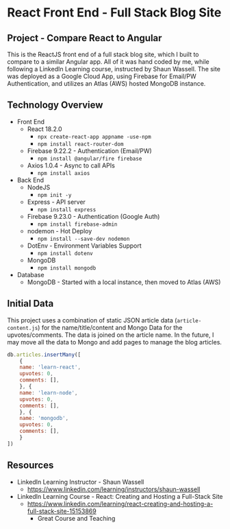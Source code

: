 # React Front End - Full Stack Blog Site

## Project - Compare React to Angular
This is the ReactJS front end of a full stack blog site, which I built to compare to a similar Angular app. All of it was hand coded by me, while following a LinkedIn Learning course, instructed by Shaun Wassell. The site was deployed as a Google Cloud App, using Firebase for Email/PW Authentication, and utilizes an Atlas (AWS) hosted MongoDB instance.

## Technology Overview
* Front End
  * React 18.2.0
    * `npx create-react-app appname -use-npm`
    * `npm install react-router-dom`
  * Firebase 9.22.2 - Authentication (Email/PW)
    * `npm install @angular/fire firebase`
  * Axios 1.0.4 - Async to call APIs
    * `npm install axios`
* Back End
  * NodeJS
    * `npm init -y`
  * Express - API server
    * `npm install express`
  * Firebase 9.23.0 - Authentication (Google Auth)
    * `npm install firebase-admin`
  * nodemon - Hot Deploy
    * `npm install --save-dev nodemon`
  * DotEnv - Environment Variables Support
    * `npm install dotenv`
  * MongoDB
    * `npm install mongodb`
* Database
  * MongoDB - Started with a local instance, then moved to Atlas (AWS)

## Initial Data
This project uses a combination of static JSON article data (`article-content.js`) for the name/title/content and Mongo Data for the upvotes/comments. The data is joined on the article name. In the future, I may move all the data to Mongo and add pages to manage the blog articles.
```js
db.articles.insertMany([
    {
	name: 'learn-react',
	upvotes: 0,
	comments: [],
	}, {
	name: 'learn-node',
	upvotes: 0,
	comments: [],
	}, {
	name: 'mongodb',
	upvotes: 0,
	comments: [],
	}
])

 ```

## Resources
* LinkedIn Learning Instructor - Shaun Wassell
  * https://www.linkedin.com/learning/instructors/shaun-wassell
* LinkedIn Learning Course - React: Creating and Hosting a Full-Stack Site
  * https://www.linkedin.com/learning/react-creating-and-hosting-a-full-stack-site-15153869
    * Great Course and Teaching


